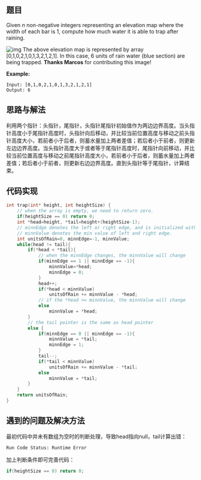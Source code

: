 ## 题目

Given *n* non-negative integers representing an elevation map where the width of each bar is 1, compute how much water it is able to trap after raining.

![img](http://www.leetcode.com/static/images/problemset/rainwatertrap.png)
The above elevation map is represented by array [0,1,0,2,1,0,1,3,2,1,2,1]. In this case, 6 units of rain water (blue section) are being trapped. **Thanks Marcos** for contributing this image!

**Example:**

```
Input: [0,1,0,2,1,0,1,3,2,1,2,1]
Output: 6
```

 ## 思路与解法

利用两个指针：头指针，尾指针，头指针尾指针初始值作为两边边界高度。当头指针高度小于尾指针高度时，头指针向后移动，并比较当前位置高度与移动之前头指针高度大小，若前者小于后者，则蓄水量加上两者差值；若后者小于前者，则更新左边边界高度。当头指针高度大于或者等于尾指针高度时，尾指针向前移动，并比较当前位置高度与移动之前尾指针高度大小，若前者小于后者，则蓄水量加上两者差值；若后者小于前者，则更新右边边界高度。直到头指针等于尾指针，计算结束。

## 代码实现

```C
int trap(int* height, int heightSize) {
    // when the array is empty, we need to return zero.
    if(heightSize == 0) return 0;
    int *head=height, *tail=height+(heightSize-1);
    // minnEdge denotes the left or right edge, and is initialized with -1.
    // minnValue denotes the min value of left and right edge.
    int unitsOfRain=0, minnEdge=-1, minnValue;
    while(head != tail){
        if(*head < *tail){
            // when the minnEdge changes, the minnValue will change
            if(minnEdge == 1 || minnEdge == -1){
                minnValue=*head;
                minnEdge = 0;
            }
            head++;
            if(*head < minnValue) 
                unitsOfRain += minnValue - *head;
            // if the *head >= minnValue, the minnValue will change
            else
                minnValue = *head;
        }
        // the tail pointer is the same as head pointer
        else {
            if(minnEdge == 0 || minnEdge == -1){
                minnValue = *tail;
                minnEdge = 1;
            }
            tail--;
            if(*tail < minnValue)
                unitsOfRain += minnValue - *tail;
            else
                minnValue = *tail;
        }
    }
    return unitsOfRain;
}
```

## 遇到的问题及解决方法

最初代码中并未有数组为空时的判断处理，导致head指向null，tail计算出错：

```
Run Code Status: Runtime Error
```

加上判断条件即可完善代码：

```C
if(heightSize == 0) return 0;
```

